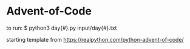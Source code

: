 # Advent-of-Code

to run:
$ python3 day{#}.py input/day{#}.txt

starting template from https://realpython.com/python-advent-of-code/
